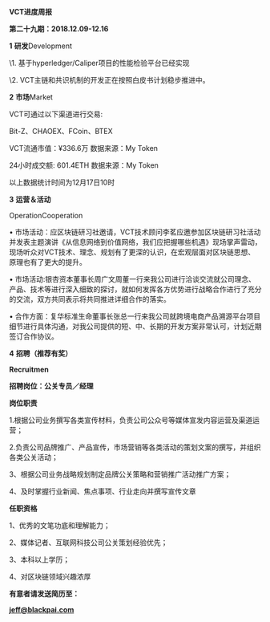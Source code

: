  **VCT进度周报**

**第二十九期：2018.12.09-12.16**

**1**  **研发**Development

\1. 基于hyperledger/Caliper项目的性能检验平台已经实现

\2. VCT主链和共识机制的开发正在按照白皮书计划稳步推进中。

**2** **市场**Market

VCT可通过以下渠道进行交易:

Bit-Z、CHAOEX、FCoin、BTEX

VCT流通市值：¥336.6万   数据来源：My Token

24小时成交额: 601.4ETH   数据来源：My Token  

以上数据统计时间为12月17日10时

**3** **运营＆活动**

OperationCooperation

• 市场活动：应区块链研习社邀请，VCT技术顾问李茗应邀参加区块链研习社活动并发表主题演讲《从信息网络到价值网络，我们应把握哪些机遇》现场掌声雷动，现场听众对VCT技术、理念、规划有了更深的认识，在宏观层面对区块链思想、原理也有了更大的提升。

• 市场活动:银杏资本董事长周广文周董一行来我公司进行洽谈交流就公司理念、产品、技术等进行深入细致的探讨，就如何发挥各方优势进行战略合作进行了充分的交流，双方共同表示将共同推进详细合作的落实。

• 合作方面：复华标准生命董事长张总一行来我公司就跨境电商产品溯源平台项目细节进行具体沟通，对我公司提供的短、中、长期的开发方案非常认可，计划近期签订合作协议。

**4** **招聘（推荐有奖）**

**Recruitmen**

**招聘岗位：公关专员／经理**

**岗位职责**

1.根据公司业务撰写各类宣传材料，负责公司公众号等媒体宣发内容运营及渠道运营；

2.负责公司品牌推广、产品宣传，市场营销等各类活动的策划文案的撰写，并组织各类公关活动；

3、根据公司业务战略规划制定品牌公关策略和营销推广活动推广方案；

 4、及时掌握行业新闻、焦点事项、行业走向并撰写宣传文章

**任职资格**

1、优秀的文笔功底和理解能力；

2、媒体记者、互联网科技公司公关策划经验优先；

3、本科以上学历；

4、对区块链领域兴趣浓厚

 

**有意者请发送简历至：**

**jeff@blackpai.com**